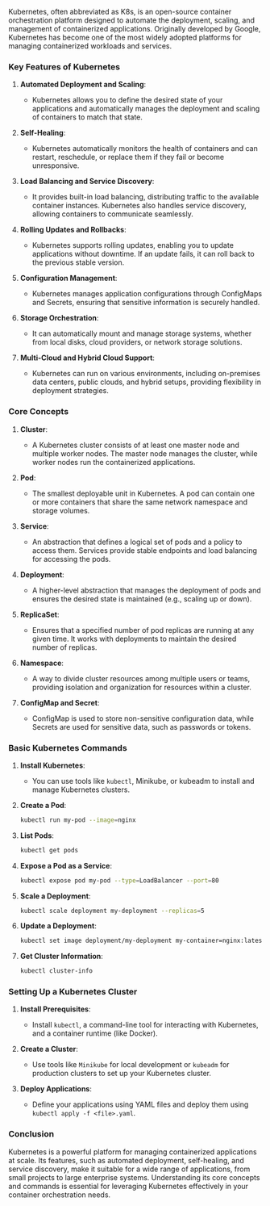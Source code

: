 Kubernetes, often abbreviated as K8s, is an open-source container orchestration platform designed to automate the deployment, scaling, and management of containerized applications. Originally developed by Google, Kubernetes has become one of the most widely adopted platforms for managing containerized workloads and services.

### Key Features of Kubernetes

1. **Automated Deployment and Scaling**:
   - Kubernetes allows you to define the desired state of your applications and automatically manages the deployment and scaling of containers to match that state.

2. **Self-Healing**:
   - Kubernetes automatically monitors the health of containers and can restart, reschedule, or replace them if they fail or become unresponsive.

3. **Load Balancing and Service Discovery**:
   - It provides built-in load balancing, distributing traffic to the available container instances. Kubernetes also handles service discovery, allowing containers to communicate seamlessly.

4. **Rolling Updates and Rollbacks**:
   - Kubernetes supports rolling updates, enabling you to update applications without downtime. If an update fails, it can roll back to the previous stable version.

5. **Configuration Management**:
   - Kubernetes manages application configurations through ConfigMaps and Secrets, ensuring that sensitive information is securely handled.

6. **Storage Orchestration**:
   - It can automatically mount and manage storage systems, whether from local disks, cloud providers, or network storage solutions.

7. **Multi-Cloud and Hybrid Cloud Support**:
   - Kubernetes can run on various environments, including on-premises data centers, public clouds, and hybrid setups, providing flexibility in deployment strategies.

### Core Concepts

1. **Cluster**:
   - A Kubernetes cluster consists of at least one master node and multiple worker nodes. The master node manages the cluster, while worker nodes run the containerized applications.

2. **Pod**:
   - The smallest deployable unit in Kubernetes. A pod can contain one or more containers that share the same network namespace and storage volumes.

3. **Service**:
   - An abstraction that defines a logical set of pods and a policy to access them. Services provide stable endpoints and load balancing for accessing the pods.

4. **Deployment**:
   - A higher-level abstraction that manages the deployment of pods and ensures the desired state is maintained (e.g., scaling up or down).

5. **ReplicaSet**:
   - Ensures that a specified number of pod replicas are running at any given time. It works with deployments to maintain the desired number of replicas.

6. **Namespace**:
   - A way to divide cluster resources among multiple users or teams, providing isolation and organization for resources within a cluster.

7. **ConfigMap and Secret**:
   - ConfigMap is used to store non-sensitive configuration data, while Secrets are used for sensitive data, such as passwords or tokens.

### Basic Kubernetes Commands

1. **Install Kubernetes**:
   - You can use tools like `kubectl`, Minikube, or kubeadm to install and manage Kubernetes clusters.

2. **Create a Pod**:
   ```bash
   kubectl run my-pod --image=nginx
   ```

3. **List Pods**:
   ```bash
   kubectl get pods
   ```

4. **Expose a Pod as a Service**:
   ```bash
   kubectl expose pod my-pod --type=LoadBalancer --port=80
   ```

5. **Scale a Deployment**:
   ```bash
   kubectl scale deployment my-deployment --replicas=5
   ```

6. **Update a Deployment**:
   ```bash
   kubectl set image deployment/my-deployment my-container=nginx:latest
   ```

7. **Get Cluster Information**:
   ```bash
   kubectl cluster-info
   ```

### Setting Up a Kubernetes Cluster

1. **Install Prerequisites**:
   - Install `kubectl`, a command-line tool for interacting with Kubernetes, and a container runtime (like Docker).

2. **Create a Cluster**:
   - Use tools like `Minikube` for local development or `kubeadm` for production clusters to set up your Kubernetes cluster.

3. **Deploy Applications**:
   - Define your applications using YAML files and deploy them using `kubectl apply -f <file>.yaml`.

### Conclusion

Kubernetes is a powerful platform for managing containerized applications at scale. Its features, such as automated deployment, self-healing, and service discovery, make it suitable for a wide range of applications, from small projects to large enterprise systems. Understanding its core concepts and commands is essential for leveraging Kubernetes effectively in your container orchestration needs.
